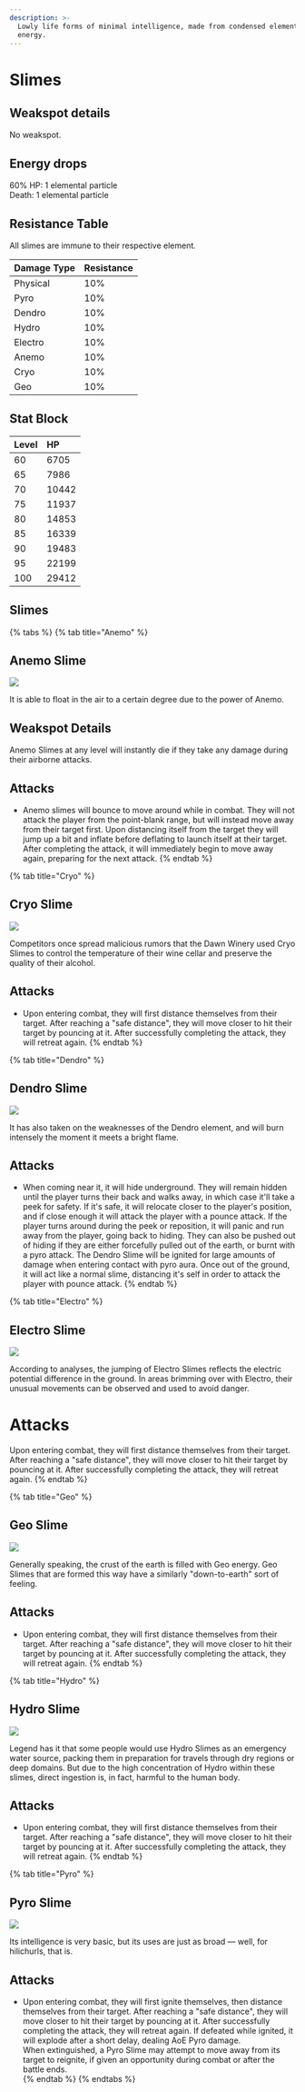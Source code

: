 ```yaml
---
description: >-
  Lowly life forms of minimal intelligence, made from condensed elemental
  energy.
---
```


# Slimes

## Weakspot details

No weakspot.

## Energy drops

60% HP: 1 elemental particle  
Death: 1 elemental particle  

## Resistance Table
All slimes are immune to their respective element.

| Damage Type | Resistance |
| :--- | :--- |
| Physical | 10% |
| Pyro | 10% |
| Dendro | 10% |
| Hydro | 10% |
| Electro | 10% |
| Anemo | 10% |
| Cryo | 10% |
| Geo | 10% |

## Stat Block

| Level | HP |
| :--- | :--- |
| 60 | 6705 |
| 65 | 7986 |
| 70 | 10442 |
| 75 | 11937 |
| 80 | 14853 |
| 85 | 16339 |
| 90 | 19483 |
| 95 | 22199 |
| 100 | 29412 |

## Slimes

{% tabs %}
{% tab title="Anemo" %}
## Anemo Slime

![](../../../.gitbook/assets/enemy/elemental/Enemy_Anemo_Slime_Icon.webp)

It is able to float in the air to a certain degree due to the power of Anemo.

## Weakspot Details

Anemo Slimes at any level will instantly die if they take any damage during their airborne attacks.

## Attacks

* Anemo slimes will bounce to move around while in combat. They will not attack the player from the point-blank range, but will instead move away from their target first. Upon distancing itself from the target they will jump up a bit and inflate before deflating to launch itself at their target. After completing the attack, it will immediately begin to move away again, preparing for the next attack.
{% endtab %}

{% tab title="Cryo" %}
## Cryo Slime

![](../../../.gitbook/assets/enemy/elemental/Enemy_Cryo_Slime_Icon.webp)

Competitors once spread malicious rumors that the Dawn Winery used Cryo Slimes to control the temperature of their wine cellar and preserve the quality of their alcohol.

## Attacks

* Upon entering combat, they will first distance themselves from their target. After reaching a "safe distance", they will move closer to hit their target by pouncing at it. After successfully completing the attack, they will retreat again.
{% endtab %}

{% tab title="Dendro" %}
## Dendro Slime

![](../../../.gitbook/assets/enemy/elemental/Enemy_Dendro_Slime_Icon.webp)

It has also taken on the weaknesses of the Dendro element, and will burn intensely the moment it meets a bright flame.

## Attacks

* When coming near it, it will hide underground. They will remain hidden until the player turns their back and walks away, in which case it'll take a peek for safety. If it's safe, it will relocate closer to the player's position, and if close enough it will attack the player with a pounce attack. If the player turns around during the peek or reposition, it will panic and run away from the player, going back to hiding. They can also be pushed out of hiding if they are either forcefully pulled out of the earth, or burnt with a pyro attack. The Dendro Slime will be ignited for large amounts of damage when entering contact with pyro aura. Once out of the ground, it will act like a normal slime, distancing it's self in order to attack the player with pounce attack.
{% endtab %}

{% tab title="Electro" %}
## Electro Slime

![](../../../.gitbook/assets/enemy/elemental/Enemy_Electro_Slime_Icon.webp)

According to analyses, the jumping of Electro Slimes reflects the electric potential difference in the ground. In areas brimming over with Electro, their unusual movements can be observed and used to avoid danger.

# Attacks

Upon entering combat, they will first distance themselves from their target. After reaching a "safe distance", they will move closer to hit their target by pouncing at it. After successfully completing the attack, they will retreat again.
{% endtab %}

{% tab title="Geo" %}

## Geo Slime

![](../../../.gitbook/assets/enemy/elemental/Enemy_Geo_Slime_Icon.webp)

Generally speaking, the crust of the earth is filled with Geo energy. Geo Slimes that are formed this way have a similarly "down-to-earth" sort of feeling.

## Attacks

* Upon entering combat, they will first distance themselves from their target. After reaching a "safe distance", they will move closer to hit their target by pouncing at it. After successfully completing the attack, they will retreat again.
{% endtab %}

{% tab title="Hydro" %}
## Hydro Slime

![](../../../.gitbook/assets/enemy/elemental/Enemy_Hydro_Slime_Icon.webp)

Legend has it that some people would use Hydro Slimes as an emergency water source, packing them in preparation for travels through dry regions or deep domains. But due to the high concentration of Hydro within these slimes, direct ingestion is, in fact, harmful to the human body.

## Attacks

* Upon entering combat, they will first distance themselves from their target. After reaching a "safe distance", they will move closer to hit their target by pouncing at it. After successfully completing the attack, they will retreat again.
{% endtab %}

{% tab title="Pyro" %}
## Pyro Slime

![](../../../.gitbook/assets/enemy/elemental/Enemy_Pyro_Slime_Icon.webp)

Its intelligence is very basic, but its uses are just as broad — well, for hilichurls, that is.

## Attacks

* Upon entering combat, they will first ignite themselves, then distance themselves from their target. After reaching a "safe distance", they will move closer to hit their target by pouncing at it. After successfully completing the attack, they will retreat again.
If defeated while ignited, it will explode after a short delay, dealing AoE Pyro damage.  
When extinguished, a Pyro Slime may attempt to move away from its target to reignite, if given an opportunity during combat or after the battle ends.  
{% endtab %}
{% endtabs %}
